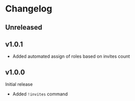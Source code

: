 # Changelog

## Unreleased

## v1.0.1
- Added automated assign of roles based on invites count

## v1.0.0
Initial release

- Added `!invites` command 
